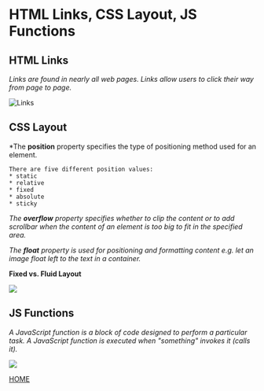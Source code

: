# **HTML Links, CSS Layout, JS Functions**

## **HTML Links**

*Links are found in nearly all web pages. Links allow users to click their way from page to page.*

![Links](https://image.slidesharecdn.com/lecturehtml-150316133441-conversion-gate01/95/web-development-32-638.jpg?cb=1426530942)

## **CSS Layout**

*The **position** property specifies the type of positioning method used for an element.
```
There are five different position values:
* static
* relative
* fixed
* absolute
* sticky
```
*The **overflow** property specifies whether to clip the content or to add scrollbar when the content of an element is too big to fit in the specified area.*

*The **float** property is used for positioning and formatting content e.g. let an image float left to the text in a container.*

**Fixed vs. Fluid Layout**

![](https://trellis.co/wp-content/uploads/2015/10/13.jpg)

## **JS Functions**

*A JavaScript function is a block of code designed to perform a particular task.
A JavaScript function is executed when "something" invokes it (calls it).*

![](https://s3.ap-south-1.amazonaws.com/s3.studytonight.com/tutorials/uploads/pictures/1587882057-1.png)

[HOME](https://malkhaleel88.github.io/reading-notes)
